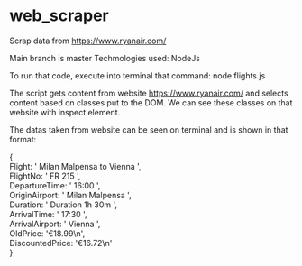 # web_scraper
Scrap data from https://www.ryanair.com/

Main branch is master
Techmologies used: NodeJs 

To run that code, execute into terminal that command:
node flights.js

The script gets content from website https://www.ryanair.com/ 
and selects content based on classes put to the DOM. 
We can see these classes on that website with inspect element.

The datas taken from website can be seen on terminal and is shown in that format:

{\
  Flight: ' Milan Malpensa to Vienna  ',\
  FlightNo: ' FR 215 ',\
  DepartureTime: ' 16:00 ',\
  OriginAirport: ' Milan Malpensa ',\
  Duration: ' Duration 1h 30m ',\
  ArrivalTime: ' 17:30 ',\
  ArrivalAirport: ' Vienna ',\
  OldPrice: '€18.99\n',\
  DiscountedPrice: '€16.72\n'\
}
